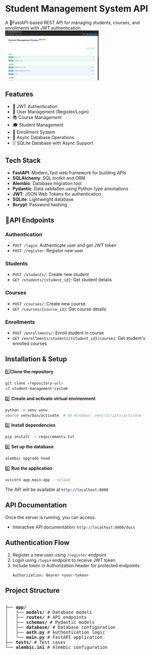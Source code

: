# Student Management System API

A  🚀FastAPI-based REST API for managing students, courses, and enrollments with JWT authentication.
<img src="fastapi.png" alt="Alt Text" width="300" />
## Features

- 🔐 JWT Authentication
- 👥 User Management (Register/Login)
- 📚 Course Management
- 🎓 Student Management
- 📝 Enrollment System
- 🔄 Async Database Operations
- 🗄️ SQLite Database with Async Support

## Tech Stack

- **FastAPI**: Modern, fast web framework for building APIs
- **SQLAlchemy**: SQL toolkit and ORM
- **Alembic**: Database migration tool
- **Pydantic**: Data validation using Python type annotations
- **JWT**: JSON Web Tokens for authentication
- **SQLite**: Lightweight database
- **Bcrypt**: Password hashing

## 📖API Endpoints

### Authentication
- `POST /login`: Authenticate user and get JWT token
- `POST /register`: Register new user

### Students
- `POST /students/`: Create new student
- `GET /students/{student_id}`: Get student details

### Courses
- `POST /courses/`: Create new course
- `GET /courses/{course_id}`: Get course details

### Enrollments
- `POST /enrollments/`: Enroll student in course
- `GET /enrollments/students/{student_id}/courses`: Get student's enrolled courses

## Installation & Setup

1️⃣**Clone the repository**
   ```bash
   git clone <repository-url>
   cd student-management-system
   ```

2️⃣ **Create and activate virtual environment**
   ```bash
   python -m venv venv
   source venv/bin/activate  # On Windows: venv\Scripts\activate
   ```

3️⃣ **Install dependencies**
   ```bash
   pip install -r requirements.txt
   ```

4️⃣ **Set up the database**
   ```bash
   alembic upgrade head
   ```

5️⃣ **Run the application**
   ```bash
   uvicorn app.main:app --reload
   ```

The API will be available at `http://localhost:8000`

## API Documentation

Once the server is running, you can access:
- Interactive API documentation: `http://localhost:8000/docs`

## Authentication Flow

1. Register a new user using `/register` endpoint
2. Login using `/login` endpoint to receive JWT token
3. Include token in Authorization header for protected endpoints:
   ```
   Authorization: Bearer <your-token>
   ```

## Project Structure
<div style="font-family: monospace; white-space: pre;">
├── <strong>app/</strong>
│   ├── <strong>models/</strong> # Database models
│   ├── <strong>routes/</strong> # API endpoints
│   ├── <strong>schemas/</strong> # Pydantic models
│   ├── <strong>database/</strong> # Database configuration
│   ├── <strong>auth.py</strong> # Authentication logic
│   └── <strong>main.py</strong> # FastAPI application
├── <strong>tests/</strong> # Test cases
└── <strong>alembic.ini</strong> # Alembic configuration
</div>





